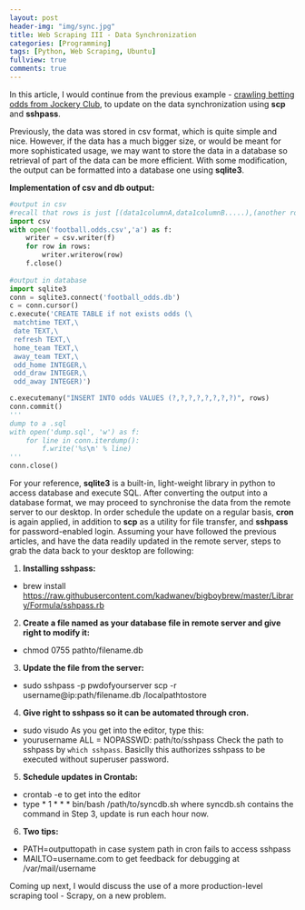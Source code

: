 ```yaml
---
layout: post
header-img: "img/sync.jpg"
title: Web Scraping III - Data Synchronization 
categories: [Programming]
tags: [Python, Web Scraping, Ubuntu]
fullview: true
comments: true
---
```



In this article, I would continue from the previous example - [crawling betting odds from Jockery Club](https://chrisckwong821.github.io/python/web%20scraping/2017/09/21/Splinter.html), to update on the data synchronization using **scp** and **sshpass**.

Previously, the data was stored in csv format, which is quite simple and nice. However, if the data has a much bigger size, or would be meant for more sophisticated usage, we may want to store the data in a database so retrieval of part of the data can be more efficient. With some modification, the output can be formatted into a database one using **sqlite3**.

**Implementation of csv and db output:**

```python
#output in csv
#recall that rows is just [(data1columnA,data1columnB.....),(another row)]
import csv
with open('football.odds.csv','a') as f:
    writer = csv.writer(f)
    for row in rows:
        writer.writerow(row)
    f.close()
    
#output in database
import sqlite3
conn = sqlite3.connect('football_odds.db')
c = conn.cursor()
c.execute('CREATE TABLE if not exists odds (\
 matchtime TEXT,\
 date TEXT,\
 refresh TEXT,\
 home_team TEXT,\
 away_team TEXT,\
 odd_home INTEGER,\
 odd_draw INTEGER,\
 odd_away INTEGER)')

c.executemany("INSERT INTO odds VALUES (?,?,?,?,?,?,?,?)", rows)
conn.commit()
''' 
dump to a .sql
with open('dump.sql', 'w') as f:
    for line in conn.iterdump():
        f.write('%s\n' % line)
'''
conn.close()

```

For your reference, **sqlite3** is a built-in, light-weight library in python to access database and execute SQL. After converting the output into a database format, we may proceed to synchronise the data from the remote server to our desktop. In order schedule the update on a regular basis, **cron** is again applied, in addition to **scp** as a utility for file transfer, and **sshpass** for password-enabled login. Assuming your have followed the previous articles, and have the data readily updated in the remote server, steps to grab the data back to your desktop are following:


1. **Installing sshpass:**
 - brew install https://raw.githubusercontent.com/kadwanev/bigboybrew/master/Library/Formula/sshpass.rb

2. **Create a file named as your database file in remote server and give right to modify it:**
 - chmod 0755 pathto/filename.db
 
3. **Update the file from the server:**
 - sudo sshpass -p pwdofyourserver scp -r username@ip:path/filename.db /localpathtostore
 
4. **Give right to sshpass so it can be automated through cron.**
 - sudo visudo
   As you get into the editor, type this:
 - yourusername ALL = NOPASSWD: path/to/sshpass
   Check the path to sshpass by `which sshpass`. Basiclly this authorizes sshpass to be executed without superuser password.
 
5. **Schedule updates in Crontab:**
 - crontab -e to get into the editor
 - type * 1 * * * bin/bash /path/to/syncdb.sh
   where syncdb.sh contains the command in Step 3, update is run each hour now.
   
6. **Two tips:**
 - PATH=outputtopath
   in case system path in cron fails to access sshpass
 - MAILTO=username.com
   to get feedback for debugging at /var/mail/username
 


Coming up next, I would discuss the use of a more production-level scraping tool - Scrapy, on a new problem.
